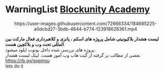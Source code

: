 # WarningList <a href="https://t.me/blockunityacademy">Blockunity Academy<a/>

<center> 
        <p>
          https://user-images.githubusercontent.com/72666334/184685225-a0dcbd27-3bdb-4644-b774-f23918628361.mp4
        </p>
</center>






<Strong>لیست هشدار بلاکیونیتی شامل پروژه های اسکم ، پانزی و کلاهبرداری فعال مارکت بین المللی تحت وب و بلاکچین هست</strong>.<br> پروژه های بررسی شده داخل یوتوب اپلود میشود.<br> بعضی از مطالب بر گرفته از گیت هاب وب آموز هست. لینک لیست هشدار
<br> https://rb.gy/gxpmsu <br>
lets do it
 
